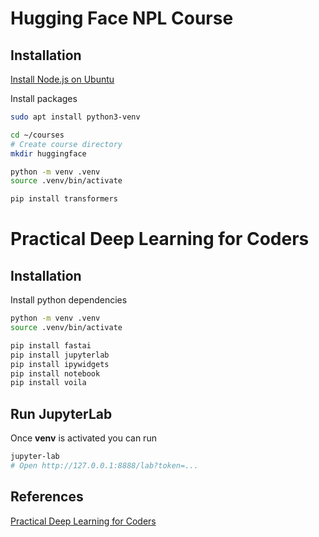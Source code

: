 
# Hugging Face NPL Course

## Installation

[Install Node.js on Ubuntu](https://www.digitalocean.com/community/tutorials/how-to-install-node-js-on-ubuntu-22-04)

Install packages
```sh
sudo apt install python3-venv

cd ~/courses
# Create course directory
mkdir huggingface

python -m venv .venv
source .venv/bin/activate

pip install transformers
```


# Practical Deep Learning for Coders

## Installation

Install python dependencies
```sh
python -m venv .venv
source .venv/bin/activate

pip install fastai
pip install jupyterlab
pip install ipywidgets
pip install notebook
pip install voila
```


## Run JupyterLab

Once **venv** is activated you can run
```sh
jupyter-lab
# Open http://127.0.0.1:8888/lab?token=...
```

## References

[Practical Deep Learning for Coders](https://fastai.github.io/fastbook2e/)